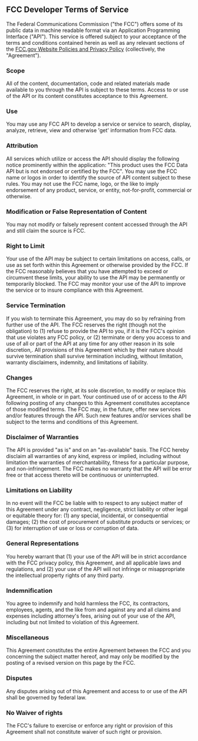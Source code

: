 ## FCC Developer Terms of Service

The Federal Communications Commission ("the FCC") offers some of its public data in machine readable format via an Application Programming Interface ("API").  This service is offered subject to your acceptance of the terms and conditions contained herein as well as any relevant sections of the [FCC.gov Website Policies and Privacy Policy](http://www.fcc.gov/article/privacy-policy-fccgov) (collectively, the "Agreement").

### Scope

All of the content, documentation, code and related materials made available to you through the API is subject to these terms. Access to or use of the API or its content constitutes acceptance to this Agreement.

### Use

You may use any FCC API to develop a service or service to search, display, analyze, retrieve, view and otherwise 'get' information from FCC data.

### Attribution

All services which utilize or access the API should display the following notice prominently within the application: "This product uses the FCC Data API but is not endorsed or certified by the FCC".  You may use the FCC name or logos in order to identify the source of API content subject to these rules.  You may not use the FCC name, logo, or the like to imply endorsement of any product, service, or entity, not-for-profit, commercial or otherwise.

### Modification or False Representation of Content

You may not modify or falsely represent content accessed through the API and still claim the source is FCC.

### Right to Limit

Your use of the API may be subject to certain limitations on access, calls, or use as set forth within this Agreement or otherwise provided by the FCC.  If the FCC reasonably believes that you have attempted to exceed or circumvent these limits, your ability to use the API may be permanently or temporarily blocked. The FCC may monitor your use of the API to improve the service or to insure compliance with this Agreement.

### Service Termination

If you wish to terminate this Agreement, you may do so by refraining from further use of the API.  The FCC reserves the right (though not the obligation) to (1) refuse to provide the API to you, if it is the FCC's opinion that use violates any FCC policy, or (2) terminate or deny you access to and use of all or part of the API at any time for any other reason in its sole discretion,.  All provisions of this Agreement which by their nature should survive termination shall survive termination including, without limitation, warranty disclaimers, indemnity, and limitations of liability.

### Changes

The FCC reserves the right, at its sole discretion, to modify or replace this Agreement, in whole or in part. Your continued use of or access to the API following posting of any changes to this Agreement constitutes acceptance of those modified terms.  The FCC may, in the future, offer new services and/or features through the API.  Such new features and/or services shall be subject to the terms and conditions of this Agreement.

### Disclaimer of Warranties

The API is provided "as is" and on an "as-available" basis.  The FCC hereby disclaim all warranties of any kind, express or implied, including without limitation the warranties of merchantability, fitness for a particular purpose, and non-infringement. The FCC makes no warranty that the API will be error free or that access thereto will be continuous or uninterrupted.

### Limitations on Liability

In no event will the FCC be liable with to respect to any subject matter of this Agreement under any contract, negligence, strict liability or other legal or equitable theory for: (1) any special, incidental, or consequential damages; (2) the cost of procurement of substitute products or services; or (3) for interruption of use or loss or corruption of data.

### General Representations

You hereby warrant that (1) your use of the API will be in strict accordance with the FCC privacy policy, this Agreement, and all applicable laws and regulations, and (2) your use of the API will not infringe or misappropriate the intellectual property rights of any third party.  

### Indemnification

You agree to indemnify and hold harmless the FCC, its contractors, employees, agents, and the like from and against any and all claims and expenses including attorney's fees, arising out of your use of the API, including but not limited to violation of this Agreement.

### Miscellaneous

This Agreement constitutes the entire Agreement between the FCC and you concerning the subject matter hereof, and may only be modified by the posting of a revised version on this page by the FCC.

### Disputes

Any disputes arising out of this Agreement and access to or use of the API shall be governed by federal law.

### No Waiver of rights

The FCC's failure to exercise or enforce any right or provision of this Agreement shall not constitute waiver of such right or provision.

